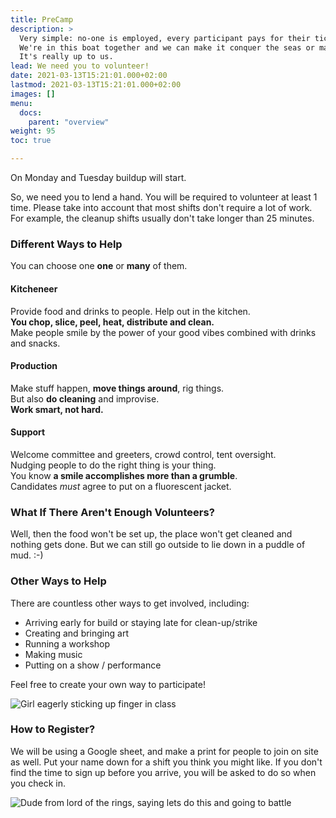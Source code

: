 ```yaml
---
title: PreCamp
description: >
  Very simple: no-one is employed, every participant pays for their ticket. 
  We're in this boat together and we can make it conquer the seas or make it crash into a big iceberg. 
  It's really up to us.
lead: We need you to volunteer!
date: 2021-03-13T15:21:01.000+02:00
lastmod: 2021-03-13T15:21:01.000+02:00
images: []
menu: 
  docs:
    parent: "overview"
weight: 95
toc: true

---
```

On Monday and Tuesday buildup will start.  

So, we need you to lend a hand. You will be required to volunteer at least 1 time. Please take into account that most shifts don't require a lot of work. For example, the cleanup shifts usually don't take longer than 25 minutes.

### Different Ways to Help

You can choose one **one** or **many** of them.

#### Kitcheneer

Provide food and drinks to people. Help out in the kitchen.  
**You chop, slice, peel, heat, distribute and clean.**  
Make people smile by the power of your good vibes combined with drinks and snacks.

#### Production

Make stuff happen, **move things around**, rig things.  
But also **do cleaning** and improvise.  
**Work smart, not hard.**

#### Support

Welcome committee and greeters, crowd control, tent oversight.  
Nudging people to do the right thing is your thing.  
You know **a smile accomplishes more than a grumble**.  
Candidates _must_ agree to put on a fluorescent jacket.

### What If There Aren't Enough Volunteers?

Well, then the food won't be set up, the place won't get cleaned and nothing gets done. But we can still go outside to lie down in a puddle of mud. :-)

### Other Ways to Help

There are countless other ways to get involved, including:

* Arriving early for build or staying late for clean-up/strike
* Creating and bringing art
* Running a workshop
* Making music
* Putting on a show / performance

Feel free to create your own way to participate!

![Girl eagerly sticking up finger in class](/images/giphy.webp)

### How to Register?

We will be using a Google sheet, and make a print for people to join on site as well. Put your name down for a shift you think you might like. If you don't find the time to sign up before you arrive, you will be asked to do so when you check in.

![Dude from lord of the rings, saying lets do this and going to battle](/images/aragorn-lets-do-this.gif)
